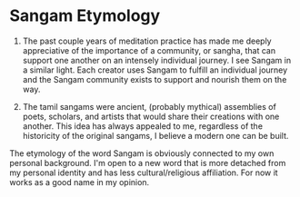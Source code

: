 # Sangam Etymology

1. The past couple years of meditation practice has made me deeply appreciative of the importance of a community, or sangha, that can support one another on an intensely individual journey. I see Sangam in a similar light. Each creator uses Sangam to fulfill an individual journey and the Sangam community exists to support and nourish them on the way.

2. The tamil sangams were ancient, (probably mythical) assemblies of poets, scholars, and artists that would share their creations with one another. This idea has always appealed to me, regardless of the historicity of the original sangams, I believe a modern one can be built.

The etymology of the word Sangam is obviously connected to my own personal background. 
I'm open to a new word that is more detached from my personal identity and has less cultural/religious affiliation. 
For now it works as a good name in my opinion.

